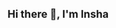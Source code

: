 ## Hi there 👋, I'm Insha

<!--
**insha-fab/insha-fab** is a ✨ _special_ ✨ repository because its `README.md` (this file) appears on your GitHub profile.

- 🌱 I’m currently learning.

